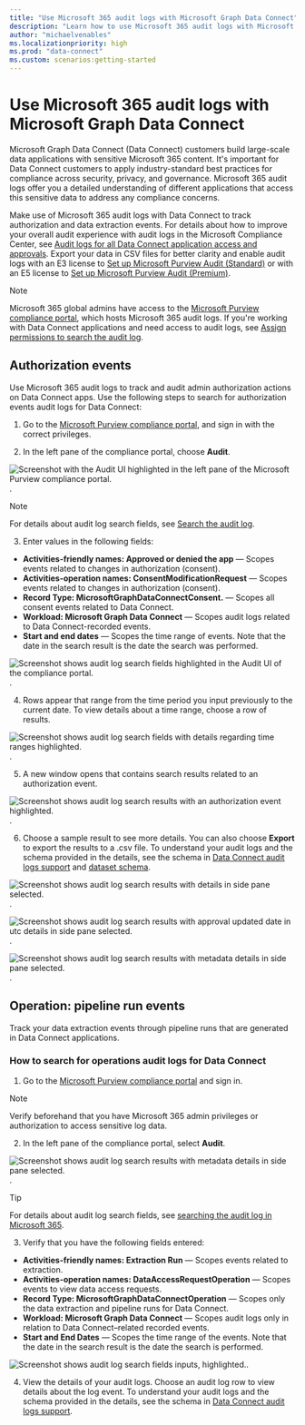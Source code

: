 ```yaml
---
title: "Use Microsoft 365 audit logs with Microsoft Graph Data Connect"
description: "Learn how to use Microsoft 365 audit logs with Microsoft Graph Data Connect to track consent and data extraction operations events."
author: "michaelvenables"
ms.localizationpriority: high
ms.prod: "data-connect"
ms.custom: scenarios:getting-started
---
```


# Use Microsoft 365 audit logs with Microsoft Graph Data Connect


Microsoft Graph Data Connect (Data Connect) customers build large-scale data applications with sensitive Microsoft 365 content. It's important for Data Connect customers to apply industry-standard best practices for compliance across security, privacy, and governance. Microsoft 365 audit logs offer you a detailed understanding of different applications that access this sensitive data to address any compliance concerns.

Make use of Microsoft 365 audit logs with Data Connect to track authorization and data extraction events. For details about how to improve your overall audit experience with audit logs in the Microsoft Compliance Center, see [Audit logs for all Data Connect application access and approvals](https://devblogs.microsoft.com/microsoft365dev/security-governance-and-privacy-built-into-microsoft-graph-data-connect/#audit-logs-for-all-data-connect-application-access-and-approvals). Export your data in CSV files for better clarity and enable audit logs with an E3 license to [Set up Microsoft Purview Audit (Standard)](/purview/audit-standard-setup) or with an E5 license to [Set up Microsoft Purview Audit (Premium)](/purview/audit-premium-setup).

> [!NOTE]
> Microsoft 365 global admins have access to the [Microsoft Purview compliance portal](https://go.microsoft.com/fwlink/p/?linkid=2077149), which hosts Microsoft 365 audit logs. If you're working with Data Connect applications and need access to audit logs, see [Assign permissions to search the audit log](https://github.com/purview/audit-standard-setup#step-2-assign-permissions-to-search-the-audit-log).

## Authorization events

Use Microsoft 365 audit logs to track and audit admin authorization actions on Data Connect apps. Use the following steps to search for authorization events audit logs for Data Connect:

1. Go to the [Microsoft Purview compliance portal](https://go.microsoft.com/fwlink/p/?linkid=2077149), and sign in with the correct privileges.

2. In the left pane of the compliance portal, choose **Audit**.

![Screenshot with the Audit UI highlighted in the left pane of the Microsoft Purview compliance portal.](images/microsoft-purview-portal-audit-ui.png).

> [!NOTE]
> For details about audit log search fields, see [Search the audit log](https://github.com/purview/audit-log-search?view=o365-worldwide#search-the-audit-log).

3. Enter values in the following fields:

- **Activities-friendly names: Approved or denied the app** — Scopes events related to changes in authorization (consent).
- **Activities-operation names: ConsentModificationRequest** — Scopes events related to changes in authorization (consent).
- **Record Type: MicrosoftGraphDataConnectConsent.** — Scopes all consent events related to Data Connect.
- **Workload: Microsoft Graph Data Connect** — Scopes audit logs related to Data Connect-recorded events.
- **Start and end dates** — Scopes the time range of events. Note that the date in the search result is the date the search was performed.

![Screenshot shows audit log search fields highlighted in the Audit UI of the compliance portal.](images/microsoft-purview-portal-audit-log-search-fields-highlighted.png).

4. Rows appear that range from the time period you input previously to the current date. To view details about a time range, choose a row of results.

![Screenshot shows audit log search fields with details regarding time ranges highlighted.](images/microsoft-purview-portal-audit-log-time-range-details.png).

5. A new window opens that contains search results related to an authorization event.

![Screenshot shows audit log search results with an authorization event highlighted.](images/microsoft-purview-portal-audit-log-search-results-highlighted.png).

6. Choose a sample result to see more details. You can also choose **Export** to export the results to a .csv file. To understand your audit logs and the schema provided in the details, see the schema in [Data Connect audit logs support](https://github.com/office/office-365-management-api/office-365-management-activity-api-schema#microsoftgraphdataconnectconsent-complex-type) and [dataset schema](https://github.com/office/office-365-management-api/office-365-management-activity-api-schema#complex-type-mgdcdataset).



![Screenshot shows audit log search results with details in side pane selected.](images/microsoft-purview-portal-audit-log-side-pane-details.png).

![Screenshot shows audit log search results with approval updated date in utc details in side pane selected.](images/microsoft-purview-portal-audit-log-side-pane-approval-updated-date-in-utc-details.png).

![Screenshot shows audit log search results with metadata details in side pane selected.](images/microsoft-purview-portal-audit-log-side-pane-metadata-details.png).

## Operation: pipeline run events

Track your data extraction events through pipeline runs that are generated in Data Connect applications. 

### How to search for operations audit logs for Data Connect

1. Go to the [Microsoft Purview compliance portal](https://go.microsoft.com/fwlink/p/?linkid=2077149) and sign in.

> [!NOTE]
> Verify beforehand that you have Microsoft 365 admin privileges or authorization to access sensitive log data.

2. In the left pane of the compliance portal, select **Audit**.

![Screenshot shows audit log search results with metadata details in side pane selected.](images/microsoft-purview-portal-audit-pane-details.png).

> [!TIP]
> For details about audit log search fields, see [searching the audit log in Microsoft 365](https://github.com/purview/audit-log-search?view=o365-worldwide#search-the-audit-log).

3. Verify that you have the following fields entered:

- **Activities-friendly names: Extraction Run** — Scopes events related to extraction.
- **Activities-operation names: DataAccessRequestOperation** — Scopes events to view data access requests.
- **Record Type: MicrosoftGraphDataConnectOperation** — Scopes only the data extraction and pipeline runs for Data Connect.
- **Workload: Microsoft Graph Data Connect** — Scopes audit logs only in relation to Data Connect–related recorded events.
- **Start and End Dates** — Scopes the time range of the events. Note that the date in the search result is the date the search is performed.

![Screenshot shows audit log search fields inputs, highlighted.](images/microsoft-purview-portal-audit-log-search-fields-inputs-highlighted.png).

4. View the details of your audit logs. Choose an audit log row to view details about the log event. To understand your audit logs and the schema provided in the details, see the schema in [Data Connect audit logs support](https://github.com/office/office-365-management-api/office-365-management-activity-api-schema#microsoftgraphdataconnectconsent-complex-type).
